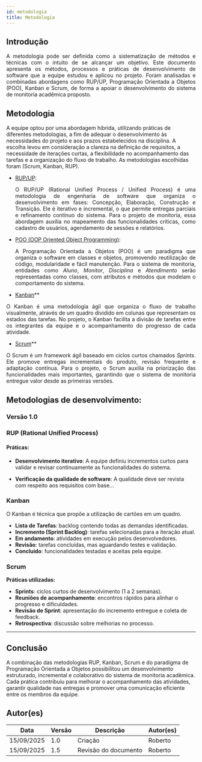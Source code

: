 ```yaml
---
id: metodologia
title: Metodologia
---
```

 
 
## Introdução
 
<p align = "justify">
A metodologia pode ser definida como a sistematização de métodos e técnicas com o intuito de se alcançar um objetivo. Este documento apresenta os métodos, processos e práticas de desenvolvimento de software que a equipe estudou e aplicou no projeto. Foram analisadas e combinadas abordagens como RUP/UP, Programação Orientada a Objetos (POO), Kanban e Scrum, de forma a apoiar o desenvolvimento do sistema de monitoria acadêmica proposto.
</p>
 
## Metodologia
A equipe optou por uma abordagem híbrida, utilizando práticas de diferentes metodologias, a fim de adequar o desenvolvimento às necessidades do projeto e aos prazos estabelecidos na disciplina. A escolha levou em consideração a clareza na definição de requisitos, a necessidade de iterações curtas, a flexibilidade no acompanhamento das tarefas e a organização do fluxo de trabalho. As metodologias escolhidas foram (Scrum, Kanban, RUP).
 
 
- [RUP/UP](https://www.../):<p align = "justify">
O RUP/UP (Rational Unified Process / Unified Process) é uma metodologia de engenharia de software que organiza o desenvolvimento em fases: Concepção, Elaboração, Construção e Transição. Ele é iterativo e incremental, o que permite entregas parciais e refinamento contínuo do sistema. Para o projeto de monitoria, essa abordagem auxilia no mapeamento das funcionalidades críticas, como cadastro de usuários, agendamento de sessões e relatórios.
</p>
</p>
 
- [POO (OOP Oriented Object Programming)](https://www....):<p align = "justify">
A Programação Orientada a Objetos (POO) é um paradigma que organiza o software em classes e objetos, promovendo reutilização de código, modularidade e fácil manutenção. Para o sistema de monitoria, entidades como <i>Aluno</i>, <i>Monitor</i>, <i>Disciplina</i> e <i>Atendimento</i> serão representadas como classes, com atributos e métodos que modelam o comportamento do sistema.
</p>
 
 - [Kanban](https://kanbanize.com/kanban-resources/getting-started/what-is-kanban)**  
<p align="justify">
O Kanban é uma metodologia ágil que organiza o fluxo de trabalho visualmente, através de um quadro dividido em colunas que representam os estados das tarefas. No projeto, o Kanban facilita a divisão de tarefas entre os integrantes da equipe e o acompanhamento do progresso de cada atividade.
</p>
 
- [Scrum](https://www.scrum.org/resources/what-is-scrum)**  
<p align="justify">
O Scrum é um framework ágil baseado em ciclos curtos chamados <i>Sprints</i>. Ele promove entregas incrementais do produto, revisão frequente e adaptação contínua. Para o projeto, o Scrum auxilia na priorização das funcionalidades mais importantes, garantindo que o sistema de monitoria entregue valor desde as primeiras versões.
</p>
 
 
## Metodologias de desenvolvimento:
 
### Versão 1.0
 
### RUP (Rational Unified Process)
 
#### Práticas:
 
- **Desenvolvimento iterativo**: A equipe definiu incrementos curtos para validar e revisar continuamente as funcionalidades do sistema.
 
- **Verificação da qualidade de software**: A qualidade deve ser revista com
respeito aos requisitos com base...
 
 
### Kanban
 
<p align = "justify">
O Kanban é técnica que propõe a utilização de cartões em um quadro.
</p>
 
 
- **Lista de Tarefas**: backlog contendo todas as demandas identificadas.  
- **Incremento (Sprint Backlog)**: tarefas selecionadas para a iteração atual.  
- **Em andamento**: atividades em execução pelos desenvolvedores.  
- **Revisão**: tarefas concluídas, mas aguardando testes e validação.  
- **Concluído**: funcionalidades testadas e aceitas pela equipe.  

 ### Scrum

**Práticas utilizadas:**
- **Sprints**: ciclos curtos de desenvolvimento (1 a 2 semanas).  
- **Reuniões de acompanhamento**: encontros rápidos para alinhar o progresso e dificuldades.  
- **Revisão de Sprint**: apresentação do incremento entregue e coleta de feedback.  
- **Retrospectiva**: discussão sobre melhorias no processo.  
 
---
 
 
## Conclusão
 
<p align = "justify">
 
A combinação das metodologias RUP, Kanban, Scrum e do paradigma de Programação Orientada a Objetos possibilitou um desenvolvimento estruturado, incremental e colaborativo do sistema de monitoria acadêmica. Cada prática contribuiu para melhorar o acompanhamento das atividades, garantir qualidade nas entregas e promover uma comunicação eficiente entre os membros da equipe.
 
</p>
 
 
## Autor(es)
 
| Data | Versão | Descrição | Autor(es) |
| -- | -- | -- | -- |
| 15/09/2025 | 1.0 | Criação  | Roberto |
| 15/09/2025 | 1.5 | Revisão do documento | Roberto |

